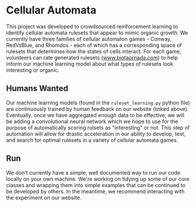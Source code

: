 # Cellular Automata

This project was developed to crowdsourced reinforcement learning to identify cellular automata rulesets that appear 
to mimic organic growth. We currently have three families of cellular automaton games - Conway, RedVsBlue, and Rhomdos - each 
of which has a corresponding space of rulesets that determines how the states of cells interact. For each game, volunteers 
can rate generated rulesets (www.biotaornada.com) to help inform our machine learning model about what types of rulesets 
look interesting or organic.

## Humans Wanted

Our machine learning models (found in the `ruleset_learning.py` python file) are continuously trained by human feedback on our
website (linked above). Eventually, once we have aggregated enough data to be effective, we will be adding a convolutional
neural network which we hope to use for the purpose of automatically scoring rulsets as "interesting" or not. This step of 
automation will allow for drastic acceleration in our ability to develop, test, and search for optimal rulesets in a variety
of cellular automata games. 

## Run 

We don't currently have a simple, well documented way to run our code locally on your own machine. We're working on tidying
up some of our core classes and wrapping them into simple examples that can be continued to be developed by others. In the 
meantime, we recommend interacting with the experiment on our website. 
